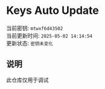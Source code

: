 # Keys Auto Update

当前密钥: `mtwxf6d43502`  
当前更新时间: `2025-05-02 14:14:54`   
更新状态: `密钥未变化`  
  
## 说明
此仓库仅用于调试 
